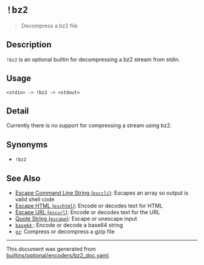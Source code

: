 # `!bz2`

> Decompress a bz2 file

## Description

`!bz2` is an optional builtin for decompressing a bz2 stream from stdin.

## Usage

```
<stdin> -> !bz2 -> <stdout>
```

## Detail

Currently there is no support for compressing a stream using bz2.

## Synonyms

* `!bz2`


## See Also

* [Escape Command Line String (`esccli`)](../commands/esccli.md):
  Escapes an array so output is valid shell code
* [Escape HTML (`eschtml`)](../commands/eschtml.md):
  Encode or decodes text for HTML
* [Escape URL (`escurl`)](../commands/escurl.md):
  Encode or decodes text for the URL
* [Quote String (`escape`)](../commands/escape.md):
  Escape or unescape input
* [`base64` ](../optional/base64.md):
  Encode or decode a base64 string
* [`gz`](../optional/gz.md):
  Compress or decompress a gzip file

<hr/>

This document was generated from [builtins/optional/encoders/bz2_doc.yaml](https://github.com/lmorg/murex/blob/master/builtins/optional/encoders/bz2_doc.yaml).